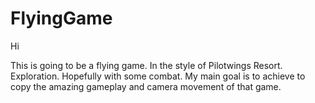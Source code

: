 # FlyingGame

Hi

This is going to be a flying game. In the style of Pilotwings Resort. Exploration. Hopefully with some combat. My main goal is to achieve to copy the amazing gameplay and camera movement of that game.
